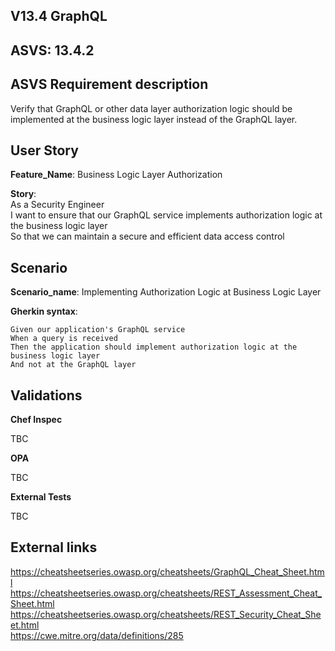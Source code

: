 ## V13.4 GraphQL

## ASVS: 13.4.2

## ASVS Requirement description

Verify that GraphQL or other data layer authorization logic
should be implemented at the business logic layer instead of the
GraphQL layer.

## User Story

**Feature_Name**: Business Logic Layer Authorization

**Story**:\
As a Security Engineer\
I want to ensure that our GraphQL service implements authorization logic at the business logic
layer\
So that we can maintain a secure and efficient data access control

## Scenario

**Scenario_name**: Implementing Authorization Logic at Business Logic Layer

**Gherkin syntax**:

```gherkin
Given our application's GraphQL service
When a query is received
Then the application should implement authorization logic at the business logic layer
And not at the GraphQL layer
```

## Validations

**Chef Inspec**

TBC

**OPA**

TBC

**External Tests**

TBC

## External links

<https://cheatsheetseries.owasp.org/cheatsheets/GraphQL_Cheat_Sheet.html>\
<https://cheatsheetseries.owasp.org/cheatsheets/REST_Assessment_Cheat_Sheet.html>\
<https://cheatsheetseries.owasp.org/cheatsheets/REST_Security_Cheat_Sheet.html>\
<https://cwe.mitre.org/data/definitions/285>
